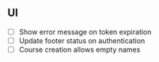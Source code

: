 ## UI
- [ ] Show error message on token expiration
- [ ] Update footer status on authentication
- [ ] Course creation allows empty names
